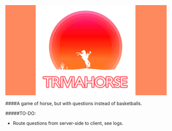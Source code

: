 ![Triviahorse](/client/images/th_splash_web.png)

####A game of horse, but with questions instead of basketballs.

#####TO-DO:
* Route questions from server-side to client, see logs.